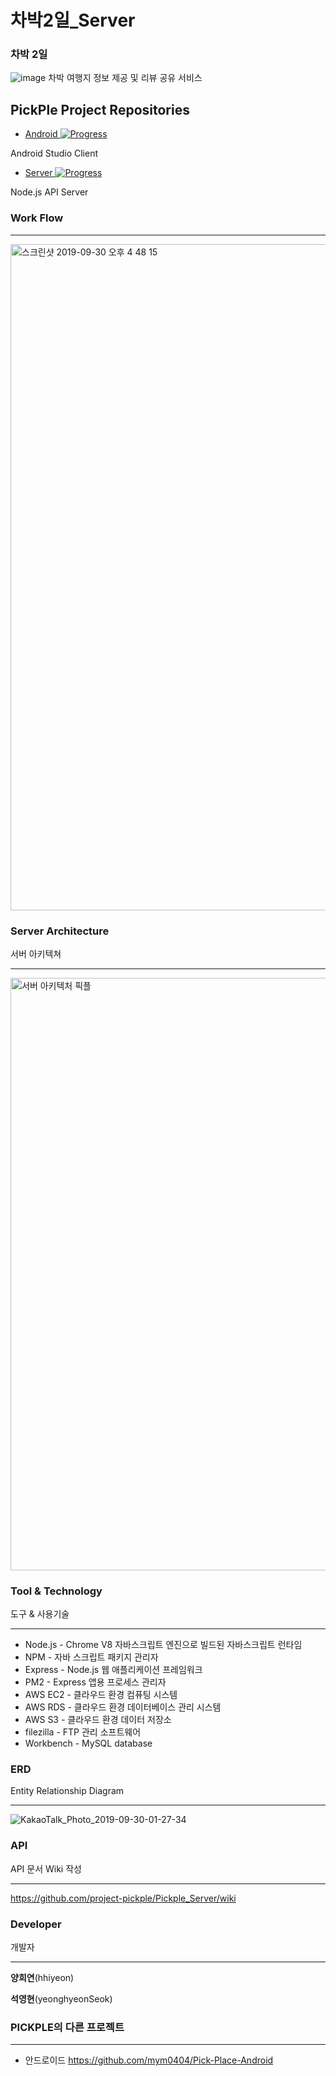 # 차박2일_Server

### 차박 2일
![image](https://user-images.githubusercontent.com/67046364/100994376-dda86080-3599-11eb-8ceb-13450c3bc809.png)
차박 여행지 정보 제공 및 리뷰 공유 서비스

## PickPle Project Repositories

* <a href="https://github.com/mym0404/Pick-Place-Android">Android  ![Progress](http://progressed.io/bar/100)  </a>

Android Studio Client

* <a href="https://github.com/project-pickple/Pickple_Server">Server  ![Progress](http://progressed.io/bar/100)  </a>

Node.js API Server


### Work Flow 

*********
<img width="1066" alt="스크린샷 2019-09-30 오후 4 48 15" src="https://user-images.githubusercontent.com/52193680/65859002-31218c00-e3a2-11e9-9317-cd62127a6b24.png">


### Server Architecture
서버 아키텍쳐

**********
<img width="948" alt="서버 아키텍처 픽플" src="https://user-images.githubusercontent.com/52193680/65820918-c8cf8f00-e269-11e9-9fa0-f194bd727bbe.png">



### Tool & Technology
도구 & 사용기술

**********

- Node.js - Chrome V8 자바스크립트 엔진으로 빌드된 자바스크립트 런타임
- NPM - 자바 스크립트 패키지 관리자
- Express - Node.js 웹 애플리케이션 프레임워크
- PM2 - Express 앱용 프로세스 관리자
- AWS EC2 - 클라우드 환경 컴퓨팅 시스템
- AWS RDS - 클라우드 환경 데이터베이스 관리 시스템
- AWS S3 - 클라우드 환경 데이터 저장소
- filezilla - FTP 관리 소프트웨어
- Workbench - MySQL database



### ERD
Entity Relationship Diagram

**********

![KakaoTalk_Photo_2019-09-30-01-27-34](https://user-images.githubusercontent.com/52193680/65835486-94b7a500-e321-11e9-8fb3-9e0bb4733840.png)



### API
API 문서 Wiki 작성

***********

https://github.com/project-pickple/Pickple_Server/wiki



### Developer

개발자
***********

**양희연**(hhiyeon)

**석영현**(yeonghyeonSeok)


### PICKPLE의 다른 프로젝트

************

- 안드로이드 
<https://github.com/mym0404/Pick-Place-Android>


